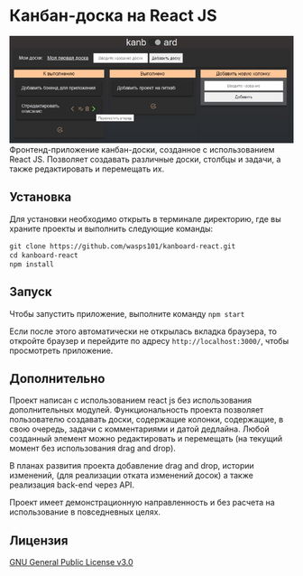 # Канбан-доска на React JS

![Демонстрационное изображение](https://github.com/wasps101/kanboard-react/blob/main/src/demo_img/kanboard-overview.jpg)
Фронтенд-приложение канбан-доски, созданное с использованием React JS. Позволяет создавать различные доски, столбцы и задачи, а также редактировать и перемещать их.

## Установка

Для установки необходимо открыть в терминале директорию, где вы храните проекты и выполнить следующие команды:

```
git clone https://github.com/wasps101/kanboard-react.git
cd kanboard-react
npm install
```

## Запуск

Чтобы запустить приложение, выполните команду ```npm start```

Если после этого автоматически не открылась вкладка браузера, то откройте браузер и перейдите по адресу `http://localhost:3000/`, чтобы просмотреть приложение.

## Дополнительно

Проект написан с использованием react js без использования дополнительных модулей.
Функциональность проекта позволяет пользователю создавать доски, содержащие колонки, содержащие, в свою очередь, задачи с комментариями и датой дедлайна. Любой созданный элемент можно редактировать и перемещать (на текущий момент без использования drag and drop).

В планах развития проекта добавление drag and drop, истории изменений, (для реализации отката изменений досок) а также реализация back-end через API.

Проект имеет демонстрационную направленность и без расчета на использование в повседневных целях.

## Лицензия

[GNU General Public License v3.0](https://github.com/wasps101/kanboard-react/blob/main/LICENSE)

